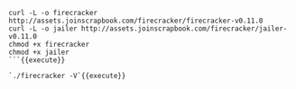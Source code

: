 ```
curl -L -o firecracker http://assets.joinscrapbook.com/firecracker/firecracker-v0.11.0
curl -L -o jailer http://assets.joinscrapbook.com/firecracker/jailer-v0.11.0
chmod +x firecracker
chmod +x jailer
```{{execute}}

`./firecracker -V`{{execute}}